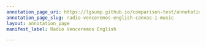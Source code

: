 ```yaml
---
annotation_page_uri: https://lgsump.github.io/comparison-test/annotations/radio-venceremos-english-canvas-1-music.json
annotation_page_slug: radio-venceremos-english-canvas-1-music
layout: annotation_page
manifest_label: Radio Venceremos English

---
```

